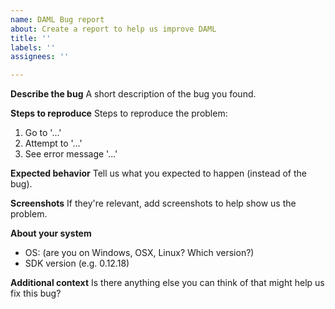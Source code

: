 ```yaml
---
name: DAML Bug report
about: Create a report to help us improve DAML
title: ''
labels: ''
assignees: ''

---
```


**Describe the bug**
A short description of the bug you found.

**Steps to reproduce**
Steps to reproduce the problem:
1. Go to '...'
2. Attempt to '...'
3. See error message '...'

**Expected behavior**
Tell us what you expected to happen (instead of the bug).

**Screenshots**
If they're relevant, add screenshots to help show us the problem.

**About your system**
 - OS: (are you on Windows, OSX, Linux? Which version?)
 - SDK version (e.g. 0.12.18)

**Additional context**
Is there anything else you can think of that might help us fix this bug?
